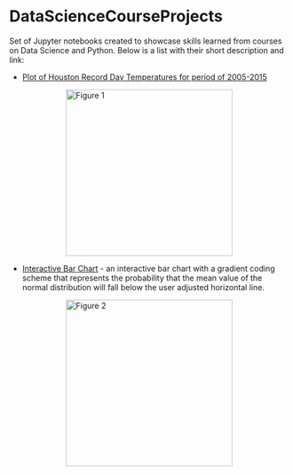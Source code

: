 <style>
img {
  display: block;
  margin-left: auto;
  margin-right: auto;
}
</style>

# DataScienceCourseProjects
Set of Jupyter notebooks created to showcase skills learned from courses on Data Science and Python. Below is a list with their short description and link:

- [Plot of Houston Record Day Temperatures for period of 2005-2015](https://github.com/caiobran/DataScienceCourseProjects/blob/master/Houston_Record_Temperatures.ipynb)

<img src="https://i.imgur.com/jLmc556.png" alt="Figure 1" height="300"/>

- [Interactive Bar Chart](https://github.com/caiobran/DataScienceSampleCode/blob/master/BarChartsWithInteractiveGradientScale.ipynb) - an interactive bar chart with a gradient coding scheme that represents the probability that the mean value of the normal distribution will fall below the user adjusted horizontal line.

<img src="https://i.imgur.com/Eq2zOE2.png" alt="Figure 2" height="300"/>
